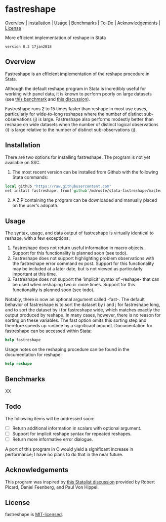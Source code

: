 
fastreshape
=================================

[Overview](#overview)
| [Installation](#installation)
| [Usage](#usage)
| [Benchmarks](#benchmarks)
| [To-Do](#todo)
| [Acknowledgements](#acknowledgements)
| [License](#license)

More efficient implementation of reshape in Stata

`version 0.2 17jan2018`


Overview
---------------------------------

Fastreshape is an efficient implementation of the reshape procedure in Stata.

Although the default reshape program in Stata is incredibly useful for working with panel data, it is known to perform poorly on large datasets (see [this benchmark](https://github.com/matthieugomez/benchmark-stata-r) 
and [this discussion](https://www.statalist.org/forums/forum/general-stata-discussion/general/1338350-making-reshape-faster/)).

Fastreshape runs 2 to 15 times faster than reshape in most use cases, particularly for wide-to-long reshapes where the number of distinct sub-observations (j) is large. 
Fastreshape also performs modestly better than reshape on wide datasets when the number of distinct logical observations (i) is large relative to the number of distinct sub-observations (j).


Installation
---------------------------------

There are two options for installing fastreshape. The program is not yet available on SSC.

1. The most recent version can be installed from Github with the following Stata commands:

```stata
local github "https://raw.githubusercontent.com"
net install fastreshape, from(`github'/mdroste/stata-fastreshape/master/build/)
```

2. A ZIP containing the program can be downloaded and manually placed on the user's adopath.


Usage
---------------------------------

The syntax, usage, and data output of fastreshape is virtually identical to reshape, with a few exceptions:

1. Fastreshape does not return useful information in macro objects. Support for this functionality is planned soon (see todo).
2. Fastreshape does not support highlighting problem observations with the fastreshape error command ex post. Support for this functionality may be included at a later date, but is not viewed as particularly important at this time.
3. Fastreshape does not support the 'implicit' syntax of -reshape- that can be used when reshaping two or more times. Support for this functionality is planned soon (see todo).

Notably, there is now an optional argument called -fast-. The default behavior of fastreshape is to sort the dataset by i and j for fastreshape long,
 and to sort the dataset by i for fastreshape wide, which matches exactly the output produced by reshape. In many cases, however, there is no reason for sorting on these variables. The fast option omits this sorting step and therefore speeds up runtime by a significant amount.
Documentation for fastreshape can be accessed within Stata:
```stata
help fastreshape
```

Usage notes on the reshaping procedure can be found in the documentation for reshape:
```stata
help reshape
```


Benchmarks
---------------------------------

XX

  
Todo
---------------------------------

The following items will be addressed soon:

- [ ] Return additional information in scalars with optional argument.
- [ ] Support for implicit reshape syntax for repeated reshapes.
- [ ] Return more informative error dialogue.

A port of this program in C would yield a significant increase in performance; I have no plans to do that in the near future.


Acknowledgements
---------------------------------

This program was inspired by [this Statalist discussion](https://www.statalist.org/forums/forum/general-stata-discussion/general/1338350-making-reshape-faster/) provided by Robert Picard, Daniel Feenberg, and Paul Von Hippel.


License
---------------------------------

fastreshape is [MIT-licensed](https://github.com/mcaceresb/stata-gtools/blob/master/LICENSE).

